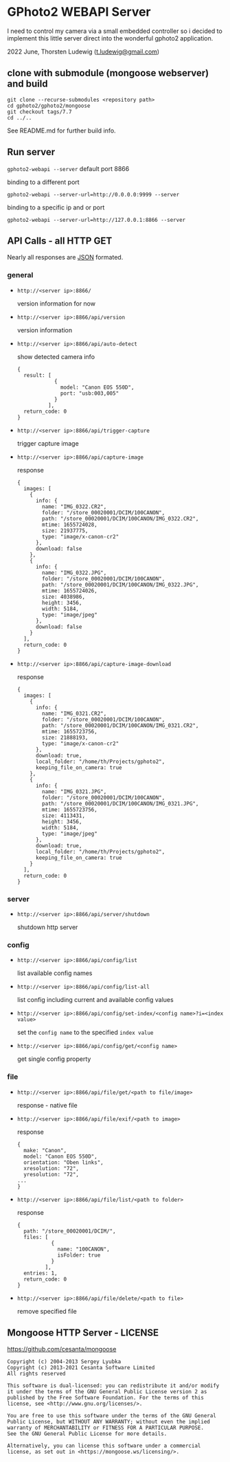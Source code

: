 # GPhoto2 WEBAPI Server

I need to control my camera via a small embedded controller so i decided to implement this little server direct into the wonderful gphoto2 application. 

2022 June, Thorsten Ludewig (t.ludewig@gmail.com)

## clone with submodule (mongoose webserver) and build

  ```plain
  git clone --recurse-submodules <repository path>
  cd gphoto2/gphoto2/mongoose
  git checkout tags/7.7
  cd ../..
  ``` 

  See README.md for further build info.

## Run server

`gphoto2-webapi --server` default port 8866

binding to a different port 

`gphoto2-webapi --server-url=http://0.0.0.0:9999 --server`

binding to a specific ip and or port

`gphoto2-webapi --server-url=http://127.0.0.1:8866 --server`

## API Calls - all HTTP GET

Nearly all responses are [JSON](https://json.org) formated.

### general

- `http://<server ip>:8866/` 

  version information for now

- `http://<server ip>:8866/api/version` 

  version information

- `http://<server ip>:8866/api/auto-detect` 

  show detected camera info
  ```jsonc
  {
    result: [
              {
                model: "Canon EOS 550D",
                port: "usb:003,005"
              }
            ],
    return_code: 0
  }
  ```

- `http://<server ip>:8866/api/trigger-capture` 

  trigger capture image

- `http://<server ip>:8866/api/capture-image`

  response

  ```jsonc
  {
    images: [
      {
        info: {
          name: "IMG_0322.CR2",
          folder: "/store_00020001/DCIM/100CANON",
          path: "/store_00020001/DCIM/100CANON/IMG_0322.CR2",
          mtime: 1655724028,
          size: 21937775,
          type: "image/x-canon-cr2"
        },
        download: false
      },
      {
        info: {
          name: "IMG_0322.JPG",
          folder: "/store_00020001/DCIM/100CANON",
          path: "/store_00020001/DCIM/100CANON/IMG_0322.JPG",
          mtime: 1655724026,
          size: 4038986,
          height: 3456,
          width: 5184,
          type: "image/jpeg"
        },
        download: false
      }
    ],
    return_code: 0
  }
  ```

- `http://<server ip>:8866/api/capture-image-download` 

  response
  
  ```jsonc
  {
    images: [
      {
        info: {
          name: "IMG_0321.CR2",
          folder: "/store_00020001/DCIM/100CANON",
          path: "/store_00020001/DCIM/100CANON/IMG_0321.CR2",
          mtime: 1655723756,
          size: 21888193,
          type: "image/x-canon-cr2"
        },
        download: true,
        local_folder: "/home/th/Projects/gphoto2",
        keeping_file_on_camera: true
      },
      {
        info: {
          name: "IMG_0321.JPG",
          folder: "/store_00020001/DCIM/100CANON",
          path: "/store_00020001/DCIM/100CANON/IMG_0321.JPG",
          mtime: 1655723756,
          size: 4113431,
          height: 3456,
          width: 5184,
          type: "image/jpeg"
        },
        download: true,
        local_folder: "/home/th/Projects/gphoto2",
        keeping_file_on_camera: true
      }
    ],
    return_code: 0
  }
  ```


### server

- `http://<server ip>:8866/api/server/shutdown` 

  shutdown http server

### config

- `http://<server ip>:8866/api/config/list` 

  list available config names

- `http://<server ip>:8866/api/config/list-all` 

  list config including current and available config values

- `http://<server ip>:8866/api/config/set-index/<config name>?i=<index value>` 

  set the `config name` to the specified `index value` 

- `http://<server ip>:8866/api/config/get/<config name>` 

  get single config property

### file

- `http://<server ip>:8866/api/file/get/<path to file/image>` 

  response - native file

- `http://<server ip>:8866/api/file/exif/<path to image>` 

  response 
  
  ```jsonc
  {
    make: "Canon",
    model: "Canon EOS 550D",
    orientation: "Oben links",
    xresolution: "72",
    yresolution: "72",
  ...
  }
  ``` 

- `http://<server ip>:8866/api/file/list/<path to folder>` 

  response
  
  ```jsonc
  {
    path: "/store_00020001/DCIM/",
    files: [
             {
               name: "100CANON",
               isFolder: true
             }
           ],
    entries: 1,
    return_code: 0
  }
  ```

- `http://<server ip>:8866/api/file/delete/<path to file>` 

  remove specified file

## Mongoose HTTP Server - LICENSE

https://github.com/cesanta/mongoose


```
Copyright (c) 2004-2013 Sergey Lyubka
Copyright (c) 2013-2021 Cesanta Software Limited
All rights reserved

This software is dual-licensed: you can redistribute it and/or modify
it under the terms of the GNU General Public License version 2 as
published by the Free Software Foundation. For the terms of this
license, see <http://www.gnu.org/licenses/>.

You are free to use this software under the terms of the GNU General
Public License, but WITHOUT ANY WARRANTY; without even the implied
warranty of MERCHANTABILITY or FITNESS FOR A PARTICULAR PURPOSE.
See the GNU General Public License for more details.

Alternatively, you can license this software under a commercial
license, as set out in <https://mongoose.ws/licensing/>.
```
